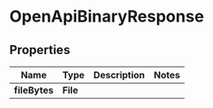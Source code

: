 

# OpenApiBinaryResponse


## Properties

| Name | Type | Description | Notes |
|------------ | ------------- | ------------- | -------------|
|**fileBytes** | **File** |  |  |



